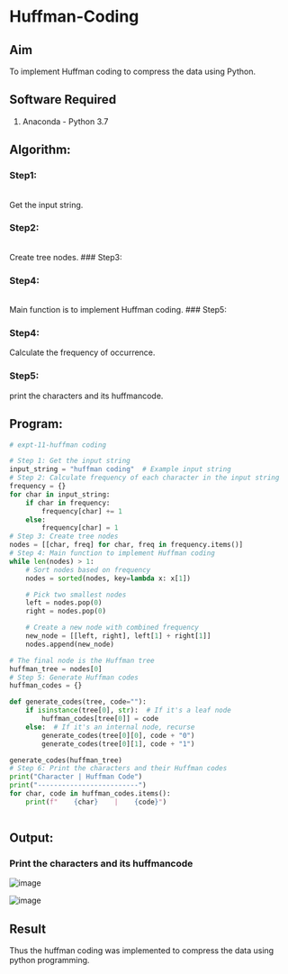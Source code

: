 # Huffman-Coding
## Aim
To implement Huffman coding to compress the data using Python.

## Software Required
1. Anaconda - Python 3.7

## Algorithm:
### Step1:
<br>
Get the input string.

### Step2:
<br>
Create tree nodes.
### Step3:
<br>

### Step4:
<br>
Main function is to implement Huffman coding.
### Step5:
<br>

### Step4:
Calculate the frequency of occurrence.

### Step5:
print the characters and its huffmancode.

## Program:

``` Python
# expt-11-huffman coding

# Step 1: Get the input string
input_string = "huffman coding"  # Example input string
# Step 2: Calculate frequency of each character in the input string
frequency = {}
for char in input_string:
    if char in frequency:
        frequency[char] += 1
    else:
        frequency[char] = 1
# Step 3: Create tree nodes
nodes = [[char, freq] for char, freq in frequency.items()]
# Step 4: Main function to implement Huffman coding
while len(nodes) > 1:
    # Sort nodes based on frequency
    nodes = sorted(nodes, key=lambda x: x[1])

    # Pick two smallest nodes
    left = nodes.pop(0)
    right = nodes.pop(0)

    # Create a new node with combined frequency
    new_node = [[left, right], left[1] + right[1]]
    nodes.append(new_node)

# The final node is the Huffman tree
huffman_tree = nodes[0]
# Step 5: Generate Huffman codes
huffman_codes = {}

def generate_codes(tree, code=""):
    if isinstance(tree[0], str):  # If it's a leaf node
        huffman_codes[tree[0]] = code
    else:  # If it's an internal node, recurse
        generate_codes(tree[0][0], code + "0")
        generate_codes(tree[0][1], code + "1")

generate_codes(huffman_tree)
# Step 6: Print the characters and their Huffman codes
print("Character | Huffman Code")
print("-------------------------")
for char, code in huffman_codes.items():
    print(f"    {char}    |    {code}")



```
## Output:

### Print the characters and its huffmancode
![image](https://github.com/user-attachments/assets/8bba9653-69db-4f80-83ac-fb782da91d31)

![image](https://github.com/user-attachments/assets/4394f525-3105-4c38-8474-c943568c01cd)



## Result
Thus the huffman coding was implemented to compress the data using python programming.
